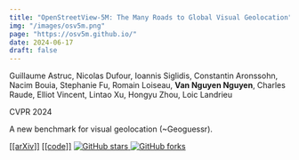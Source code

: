 ```yaml
---
title: "OpenStreetView-5M: The Many Roads to Global Visual Geolocation"
img: "/images/osv5m.png"
page: "https://osv5m.github.io/"
date: 2024-06-17
draft: false
---
```

Guillaume Astruc, Nicolas Dufour, Ioannis Siglidis, Constantin Aronssohn, Nacim Bouia, Stephanie Fu, Romain Loiseau, **Van Nguyen Nguyen**, Charles Raude, Elliot Vincent, Lintao Xu, Hongyu Zhou, Loic Landrieu

CVPR 2024  

A new benchmark for visual geolocation (~Geoguessr).

<span class="links-line">
  <a href="https://arxiv.org/pdf/2404.18873">[[arXiv]]</a>
  <a href="https://github.com/gastruc/osv5m">[[code]]</a>
  <a href="https://github.com/gastruc/osv5m/stargazers">
    <img src="https://img.shields.io/github/stars/gastruc/osv5m?style=social" alt="GitHub stars">
  </a>
  <a href="https://github.com/gastruc/osv5m/network/members">
    <img src="https://img.shields.io/github/forks/gastruc/osv5m?style=social" alt="GitHub forks">
  </a>
</span>